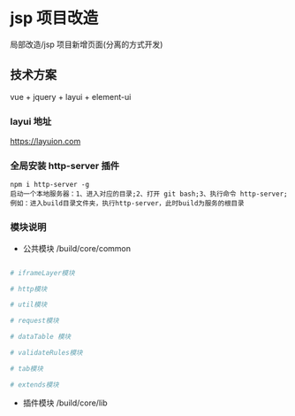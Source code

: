 # jsp 项目改造

局部改造/jsp 项目新增页面(分离的方式开发)

## 技术方案

vue + jquery + layui + element-ui

### layui 地址

https://layuion.com

### 全局安装 http-server 插件

```
npm i http-server -g
启动一个本地服务器：1、进入对应的目录;2、打开 git bash;3、执行命令 http-server;
例如：进入build目录文件夹，执行http-server，此时build为服务的根目录

```

### 模块说明

- 公共模块 /build/core/common

```bash

# iframeLayer模块

# http模块

# util模块

# request模块

# dataTable 模块

# validateRules模块

# tab模块

# extends模块

```

- 插件模块 /build/core/lib

```bash

```
